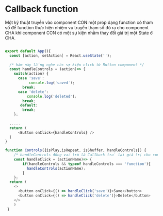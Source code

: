 # Callback function

Một kỹ thuật truyền vào component CON một prop dạng function có tham số để function thực hiện nhiệm vụ truyền tham số đó ra cho component CHA khi component CON có một sự kiện nhằm thay đổi giá trị một State ở CHA.
```js

export default App(){
  const [action, setAction] = React.useState('');
  
  /* hàm này lắng nghe các sự kiện click từ Button component */
  const handleControls = (action)=> {
    switch(action) {
      case 'save':
           console.log('saved');
        break;
      case 'delete':
          console.log('deleted');
        break;
       default:
        break;
    };
       
  .....
  return (
      <Button onClick={handleControls} />
  )
}

function Controls({isPlay,isRepeat, isShuffer, handleControls}) {
    /* handleControls đóng vai trò là Callback trả lại giá trị cho component CHA */
    const handleClick = (actionName)=> {
        if(handleControls && typeof handleControls === 'function'){
          handleControls(actionName);
        }
    };
  return (
    <>
      <button onClick={() => handleClick('save')}>Save</button>
      <button onClick={() => handleClick('delete')}>Delete</button>
    </>
    )
 }


```
